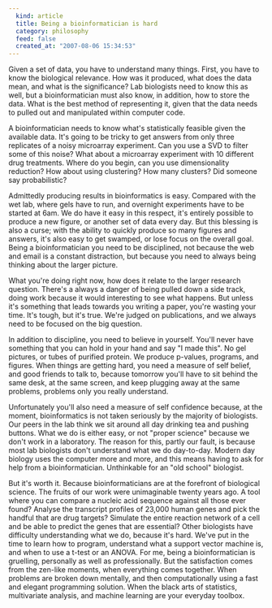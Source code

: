 ```yaml
--- 
  kind: article
  title: Being a bioinformatician is hard
  category: philosophy
  feed: false
  created_at: "2007-08-06 15:34:53"
---
```


Given a set of data, you have to understand many things. First, you have to
know the biological relevance. How was it produced, what does the data mean,
and what is the significance? Lab biologists need to know this as well, but a
bioinformatician must also know, in addition, how to store the data. What is
the best method of representing it, given that the data needs to pulled out
and manipulated within computer code.

A bioinformatician needs to know what's statistically feasible given the
available data. It's going to be tricky to get answers from only three
replicates of a noisy microarray experiment. Can you use a SVD to filter some
of this noise? What about a microarray experiment with 10 different drug
treatments. Where do you begin, can you use dimensionality reduction? How
about using clustering? How many clusters? Did someone say probabilistic?

Admittedly producing results in bioinformatics is easy. Compared with the wet
lab, where gels have to run, and overnight experiments have to be started at
6am. We do have it easy in this respect, it's entirely possible to produce a
new figure, or another set of data every day. But this blessing is also a
curse; with the ability to quickly produce so many figures and answers, it's
also easy to get swamped, or lose focus on the overall goal. Being a
bioinformatician you need to be disciplined, not because the web and email is
a constant distraction, but because you need to always being thinking about
the larger picture.

What you're doing right now, how does it relate to the larger research
question. There's a always a danger of being pulled down a side track, doing
work because it would interesting to see what happens. But unless it's
something that leads towards you writing a paper, you're wasting your time.
It's tough, but it's true. We're judged on publications, and we always need to
be focused on the big question.

In addition to discipline, you need to believe in yourself. You'll never have
something that you can hold in your hand and say "I made this". No gel
pictures, or tubes of purified protein. We produce p-values, programs, and
figures. When things are getting hard, you need a measure of self belief, and
good friends to talk to, because tomorrow you'll have to sit behind the same
desk, at the same screen, and keep plugging away at the same problems,
problems only you really understand.

Unfortunately you'll also need a measure of self confidence because, at the
moment, bioinformatics is not taken seriously by the majority of biologists.
Our peers in the lab think we sit around all day drinking tea and pushing
buttons. What we do is either easy, or not "proper science" because we don't
work in a laboratory. The reason for this, partly our fault, is because most
lab biologists don't understand what we do day-to-day. Modern day biology uses
the computer more and more, and this means having to ask for help from a
bioinformatician. Unthinkable for an "old school" biologist.

But it's worth it. Because bioinformaticians are at the forefront of
biological science. The fruits of our work were unimaginable twenty years ago.
A tool where you can compare a nucleic acid sequence against all those ever
found? Analyse the transcript profiles of 23,000 human genes and pick the
handful that are drug targets? Simulate the entire reaction network of a cell
and be able to predict the genes that are essential? Other biologists have
difficulty understanding what we do, because it's hard. We've put in the time
to learn how to program, understand what a support vector machine is, and when
to use a t-test or an ANOVA. For me, being a bioinformatician is gruelling,
personally as well as professionally. But the satisfaction comes from the
zen-like moments, when everything comes together. When problems are broken
down mentally, and then computationally using a fast and elegant programming
solution. When the black arts of statistics, multivariate analysis, and
machine learning are your everyday toolbox.
